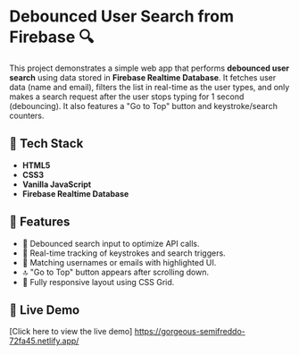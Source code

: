 # Debounced User Search from Firebase 🔍

This project demonstrates a simple web app that performs **debounced user search** using data stored in **Firebase Realtime Database**. It fetches user data (name and email), filters the list in real-time as the user types, and only makes a search request after the user stops typing for 1 second (debouncing). It also features a "Go to Top" button and keystroke/search counters.

## 🔧 Tech Stack

- **HTML5**
- **CSS3**
- **Vanilla JavaScript**
- **Firebase Realtime Database**

## 🚀 Features

- 🔎 Debounced search input to optimize API calls.
- 🧮 Real-time tracking of keystrokes and search triggers.
- 🎯 Matching usernames or emails with highlighted UI.
- 🔝 "Go to Top" button appears after scrolling down.
- 📱 Fully responsive layout using CSS Grid.

## 🔗 Live Demo

[Click here to view the live demo]
https://gorgeous-semifreddo-72fa45.netlify.app/


